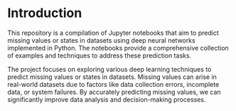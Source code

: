 # Introduction
This repository is a compilation of Jupyter notebooks that aim to predict missing values or states in datasets using deep neural networks implemented in Python. The notebooks provide a comprehensive collection of examples and techniques to address these prediction tasks.

The project focuses on exploring various deep learning techniques to predict missing values or states in datasets. Missing values can arise in real-world datasets due to factors like data collection errors, incomplete data, or system failures. By accurately predicting missing values, we can significantly improve data analysis and decision-making processes.